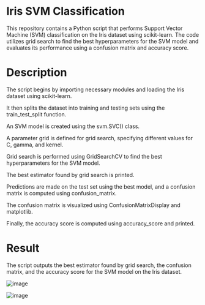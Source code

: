 # Iris SVM Classification

This repository contains a Python script that performs Support Vector Machine (SVM) classification on the Iris dataset using scikit-learn. The code utilizes grid search to find the best hyperparameters for the SVM model and evaluates its performance using a confusion matrix and accuracy score.

# Description
The script begins by importing necessary modules and loading the Iris dataset using scikit-learn.

It then splits the dataset into training and testing sets using the train_test_split function.

An SVM model is created using the svm.SVC() class.

A parameter grid is defined for grid search, specifying different values for C, gamma, and kernel.

Grid search is performed using GridSearchCV to find the best hyperparameters for the SVM model.

The best estimator found by grid search is printed.

Predictions are made on the test set using the best model, and a confusion matrix is computed using confusion_matrix.

The confusion matrix is visualized using ConfusionMatrixDisplay and matplotlib.

Finally, the accuracy score is computed using accuracy_score and printed.
# Result
The script outputs the best estimator found by grid search, the confusion matrix, and the accuracy score for the SVM model on the Iris dataset.

![image](https://github.com/abhigyan02/svm-iris-classifier/assets/75851981/307d1aa4-9ca2-4f01-acc3-695d740590a6)

![image](https://github.com/abhigyan02/svm-iris-classifier/assets/75851981/09e61dae-449c-4575-bf19-d91ad143460d)

